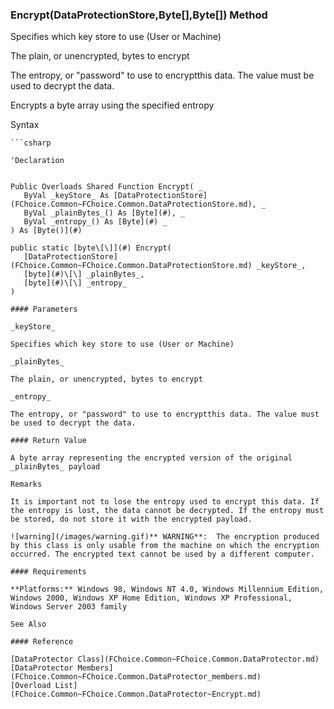 ﻿### Encrypt(DataProtectionStore,Byte\[\],Byte\[\]) Method

Specifies which key store to use (User or Machine)

The plain, or unencrypted, bytes to encrypt

The entropy, or "password" to use to encryptthis data. The value must be used to decrypt the data.

Encrypts a byte array using the specified entropy

Syntax

```vbnet
```csharp

'Declaration
 

Public Overloads Shared Function Encrypt( _
   ByVal _keyStore_ As [DataProtectionStore](FChoice.Common~FChoice.Common.DataProtectionStore.md), _
   ByVal _plainBytes_() As [Byte](#), _
   ByVal _entropy_() As [Byte](#) _
) As [Byte()](#)

public static [byte\[\]](#) Encrypt( 
   [DataProtectionStore](FChoice.Common~FChoice.Common.DataProtectionStore.md) _keyStore_,
   [byte](#)\[\] _plainBytes_,
   [byte](#)\[\] _entropy_
)

#### Parameters

_keyStore_

Specifies which key store to use (User or Machine)

_plainBytes_

The plain, or unencrypted, bytes to encrypt

_entropy_

The entropy, or "password" to use to encryptthis data. The value must be used to decrypt the data.

#### Return Value

A byte array representing the encrypted version of the original _plainBytes_ payload

Remarks

It is important not to lose the entropy used to encrypt this data. If the entropy is lost, the data cannot be decrypted. If the entropy must be stored, do not store it with the encrypted payload.

![warning](/images/warning.gif)** WARNING**:  The encryption produced by this class is only usable from the machine on which the encryption occurred. The encrypted text cannot be used by a different computer.

#### Requirements

**Platforms:** Windows 98, Windows NT 4.0, Windows Millennium Edition, Windows 2000, Windows XP Home Edition, Windows XP Professional, Windows Server 2003 family

See Also

#### Reference

[DataProtector Class](FChoice.Common~FChoice.Common.DataProtector.md)  
[DataProtector Members](FChoice.Common~FChoice.Common.DataProtector_members.md)  
[Overload List](FChoice.Common~FChoice.Common.DataProtector~Encrypt.md)